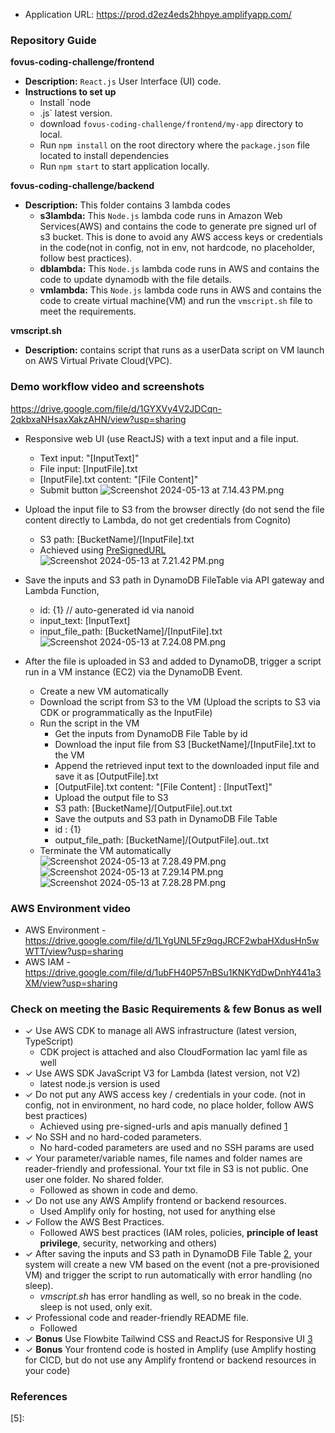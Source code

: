 - Application URL: https://prod.d2ez4eds2hhpye.amplifyapp.com/

### Repository Guide
**fovus-coding-challenge/frontend**
- **Description:** `React.js` User Interface (UI) code.
- **Instructions to set up**
  - Install `node
  - .js` latest version.
  - download `fovus-coding-challenge/frontend/my-app` directory to local.
  - Run ```npm install``` on the root directory where the `package.json` file located to install dependencies
  - Run ```npm start``` to start application locally.

**fovus-coding-challenge/backend**
- **Description:** This folder contains 3 lambda codes
  - **s3lambda:** This `Node.js` lambda code runs in Amazon Web Services(AWS) and contains the code to generate pre signed url of s3 bucket.
    This is done to avoid any AWS access keys or credentials in the code(not in config, not in env, not hardcode, no placeholder, follow best practices).
  - **dblambda:** This `Node.js` lambda code runs in AWS and contains the code to update dynamodb with the file details.
  - **vmlambda:** This `Node.js` lambda code runs in AWS and contains the code to create virtual machine(VM) and run the `vmscript.sh` file 
    to meet the requirements.

**vmscript.sh**
- **Description:** contains script that runs as a userData script on VM launch on AWS Virtual Private Cloud(VPC).

### Demo workflow video and screenshots
https://drive.google.com/file/d/1GYXVy4V2JDCqn-2qkbxaNHsaxXakzAHN/view?usp=sharing

- Responsive web UI (use ReactJS) with a text input and a file input. 
  - Text input: "[InputText]"
  - File input: [InputFile].txt
  - [InputFile].txt content: "[File Content]"
  - Submit button
![Screenshot 2024-05-13 at 7.14.43 PM.png](..%2F..%2F..%2F..%2Fvar%2Ffolders%2Fwz%2Fsjq4yf5j25vc1hmr9y97vs6w0000gn%2FT%2FTemporaryItems%2FNSIRD_screencaptureui_Nmv31x%2FScreenshot%202024-05-13%20at%207.14.43%E2%80%AFPM.png)

- Upload the input file to S3 from the browser directly (do not send the file content directly to Lambda, do not get credentials from Cognito)
  - S3 path: [BucketName]/[InputFile].txt
  - Achieved using [PreSignedURL][1]
![Screenshot 2024-05-13 at 7.21.42 PM.png](..%2F..%2F..%2F..%2Fvar%2Ffolders%2Fwz%2Fsjq4yf5j25vc1hmr9y97vs6w0000gn%2FT%2FTemporaryItems%2FNSIRD_screencaptureui_waBXYO%2FScreenshot%202024-05-13%20at%207.21.42%E2%80%AFPM.png)

- Save the inputs and S3 path in DynamoDB FileTable via API gateway and Lambda Function, 
  - id: {1} // auto-generated id via nanoid
  - input_text: [InputText]
  - input_file_path: [BucketName]/[InputFile].txt
  ![Screenshot 2024-05-13 at 7.24.08 PM.png](..%2F..%2F..%2F..%2Fvar%2Ffolders%2Fwz%2Fsjq4yf5j25vc1hmr9y97vs6w0000gn%2FT%2FTemporaryItems%2FNSIRD_screencaptureui_MZ4WyM%2FScreenshot%202024-05-13%20at%207.24.08%E2%80%AFPM.png)

- After the file is uploaded in S3 and added to DynamoDB, trigger a script run in a VM instance (EC2) via the DynamoDB Event.
  - Create a new VM automatically 
  - Download the script from S3 to the VM (Upload the scripts to S3 via CDK or programmatically as the InputFile)
  - Run the script in the VM
    - Get the inputs from DynamoDB File Table by id
    -   Download the input file from S3 [BucketName]/[InputFile].txt to the VM
    -    Append the retrieved input text to the downloaded input file and save it as [OutputFile].txt
      -    [OutputFile].txt content: "[File Content] : [InputText]"
    -    Upload the output file to S3
      -    S3 path: [BucketName]/[OutputFile].out.txt
    -    Save the outputs and S3 path in DynamoDB File Table 
      -  id : {1}
      -  output_file_path: [BucketName]/[OutputFile].out..txt 
  - Terminate the VM automatically
![Screenshot 2024-05-13 at 7.28.49 PM.png](..%2F..%2F..%2F..%2Fvar%2Ffolders%2Fwz%2Fsjq4yf5j25vc1hmr9y97vs6w0000gn%2FT%2FTemporaryItems%2FNSIRD_screencaptureui_gGr4br%2FScreenshot%202024-05-13%20at%207.28.49%E2%80%AFPM.png)
![Screenshot 2024-05-13 at 7.29.14 PM.png](..%2F..%2F..%2F..%2Fvar%2Ffolders%2Fwz%2Fsjq4yf5j25vc1hmr9y97vs6w0000gn%2FT%2FTemporaryItems%2FNSIRD_screencaptureui_imDfJl%2FScreenshot%202024-05-13%20at%207.29.14%E2%80%AFPM.png)
![Screenshot 2024-05-13 at 7.28.28 PM.png](..%2F..%2F..%2F..%2Fvar%2Ffolders%2Fwz%2Fsjq4yf5j25vc1hmr9y97vs6w0000gn%2FT%2FTemporaryItems%2FNSIRD_screencaptureui_ATmoMw%2FScreenshot%202024-05-13%20at%207.28.28%E2%80%AFPM.png)

### AWS Environment video
- AWS Environment - https://drive.google.com/file/d/1LYgUNL5Fz9qgJRCF2wbaHXdusHn5wWTT/view?usp=sharing
- AWS IAM - https://drive.google.com/file/d/1ubFH40P57nBSu1KNKYdDwDnhY441a3XM/view?usp=sharing

### Check on meeting the Basic Requirements & few Bonus as well
- ✓ Use AWS CDK to manage all AWS infrastructure (latest version, TypeScript)
  - CDK project is attached and also CloudFormation Iac yaml file as well
- ✓ Use AWS SDK JavaScript V3 for Lambda (latest version, not V2)
  - latest node.js version is used
- ✓ Do not put any AWS access key / credentials in your code. (not in config, not in environment, no hard code, no place holder, follow AWS best practices)
  - Achieved using pre-signed-urls and apis manually defined [1]
- ✓ No SSH and no hard-coded parameters.
  - No hard-coded parameters are used and no SSH params are used
- ✓ Your parameter/variable names, file names and folder names are reader-friendly and professional. Your txt file in S3 is not public. One user one folder. No shared folder.
  - Followed as shown in code and demo.
- ✓ Do not use any AWS Amplify frontend or backend resources.
  - Used Amplify only for hosting, not used for anything else
- ✓ Follow the AWS Best Practices.
  - Followed AWS best practices (IAM roles, policies, **principle of least privilege**, security, networking and others)
- ✓ After saving the inputs and S3 path in DynamoDB File Table [2], your system will create a new VM based on the event (not a pre-provisioned VM) and trigger the script to run automatically with error handling (no sleep).
  - _vmscript.sh_ has error handling as well, so no break in the code. sleep is not used, only exit.
- ✓ Professional code and reader-friendly README file.
  - Followed
- ✓ **Bonus** Use Flowbite Tailwind CSS and ReactJS for Responsive UI [3]
- ✓ **Bonus** Your frontend code is hosted in Amplify (use Amplify hosting for CICD, but do not use any Amplify frontend or backend resources in your code)

### References
[1]: https://docs.aws.amazon.com/AmazonS3/latest/userguide/using-presigned-url.html
[2]: https://docs.aws.amazon.com/amazondynamodb/latest/developerguide/Streams.Lambda.html
[3]: https://tailwindcss.com/docs/guides/create-react-app
[4]: https://docs.aws.amazon.com/sdk-for-javascript/v2/developer-guide/ec2-example-creating-an-instance.html
[5]: 